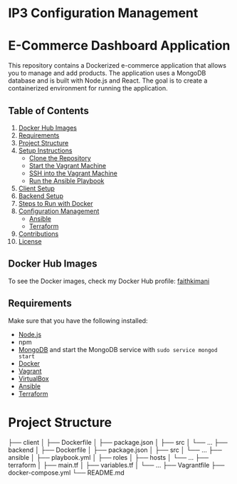 
# IP3 Configuration Management 

# E-Commerce Dashboard Application
This repository contains a Dockerized e-commerce application that allows you to manage and add products. The application uses a MongoDB database and is built with Node.js and React. The goal is to create a containerized environment for running the application.

## Table of Contents

1. [Docker Hub Images](#docker-hub-images)
2. [Requirements](#requirements)
3. [Project Structure](#project-structure)
4. [Setup Instructions](#setup-instructions)
    - [Clone the Repository](#clone-the-repository)
    - [Start the Vagrant Machine](#start-the-vagrant-machine)
    - [SSH into the Vagrant Machine](#ssh-into-the-vagrant-machine)
    - [Run the Ansible Playbook](#run-the-ansible-playbook)
5. [Client Setup](#client-setup)
6. [Backend Setup](#backend-setup)
7. [Steps to Run with Docker](#steps-to-run-with-docker)
8. [Configuration Management](#configuration-management)
    - [Ansible](#ansible)
    - [Terraform](#terraform)
9. [Contributions](#contributions)
10. [License](#license)

## Docker Hub Images

To see the Docker images, check my Docker Hub profile: [faithkimani](https://hub.docker.com/u/iankurao)

## Requirements

Make sure that you have the following installed:
- [Node.js](https://www.digitalocean.com/community/tutorials/how-to-install-node-js-on-ubuntu-22-04)
- npm
- [MongoDB](https://docs.mongodb.com/manual/tutorial/install-mongodb-on-ubuntu/) and start the MongoDB service with `sudo service mongod start`
- [Docker](https://docs.docker.com/engine/install/)
- [Vagrant](https://www.vagrantup.com/docs/installation)
- [VirtualBox](https://www.virtualbox.org/wiki/Downloads)
- [Ansible](https://docs.ansible.com/ansible/latest/installation_guide/intro_installation.html)
- [Terraform](https://learn.hashicorp.com/terraform/getting-started/install)

# Project Structure
   

   ├── client
   │ ├── Dockerfile
   │ ├── package.json
   │ ├── src
   │ └── ...
   ├── backend
   │ ├── Dockerfile
   │ ├── package.json
   │ ├── src
   │ └── ...
   ├── ansible
    │ ├── playbook.yml
    │ ├── roles
    │ ├── hosts
   │ └── ...
   ├── terraform
    │ ├── main.tf
    │ ├── variables.tf
    │ └── ...
   ├── Vagrantfile
   ├── docker-compose.yml
   └── README.md